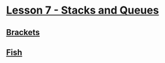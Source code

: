 # [Lesson 7 - Stacks and Queues](https://app.codility.com/programmers/lessons/7-stacks_and_queues/)

## [Brackets](Brackets.md)

## [Fish](Fish.md)
